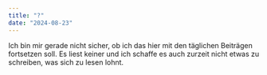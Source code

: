 ```yaml
---
title: "?"
date: "2024-08-23"
---
```


Ich bin mir gerade nicht sicher, ob ich das hier mit den täglichen Beiträgen fortsetzen soll. Es liest keiner und ich schaffe es auch zurzeit nicht etwas zu schreiben, was sich zu lesen lohnt.
